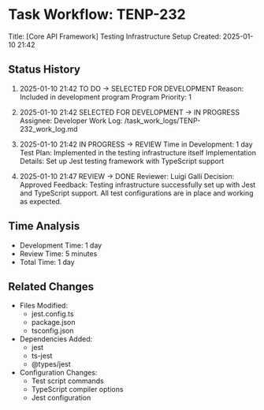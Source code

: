 # Task Workflow: TENP-232
Title: [Core API Framework] Testing Infrastructure Setup
Created: 2025-01-10 21:42

## Status History
1. 2025-01-10 21:42 TO DO → SELECTED FOR DEVELOPMENT
   Reason: Included in development program
   Program Priority: 1

2. 2025-01-10 21:42 SELECTED FOR DEVELOPMENT → IN PROGRESS
   Assignee: Developer
   Work Log: /task_work_logs/TENP-232_work_log.md

3. 2025-01-10 21:42 IN PROGRESS → REVIEW
   Time in Development: 1 day
   Test Plan: Implemented in the testing infrastructure itself
   Implementation Details: Set up Jest testing framework with TypeScript support

4. 2025-01-10 21:47 REVIEW → DONE
   Reviewer: Luigi Galli
   Decision: Approved
   Feedback: Testing infrastructure successfully set up with Jest and TypeScript support.
   All test configurations are in place and working as expected.

## Time Analysis
- Development Time: 1 day
- Review Time: 5 minutes
- Total Time: 1 day

## Related Changes
- Files Modified: 
  - jest.config.ts
  - package.json
  - tsconfig.json
- Dependencies Added:
  - jest
  - ts-jest
  - @types/jest
- Configuration Changes:
  - Test script commands
  - TypeScript compiler options
  - Jest configuration
